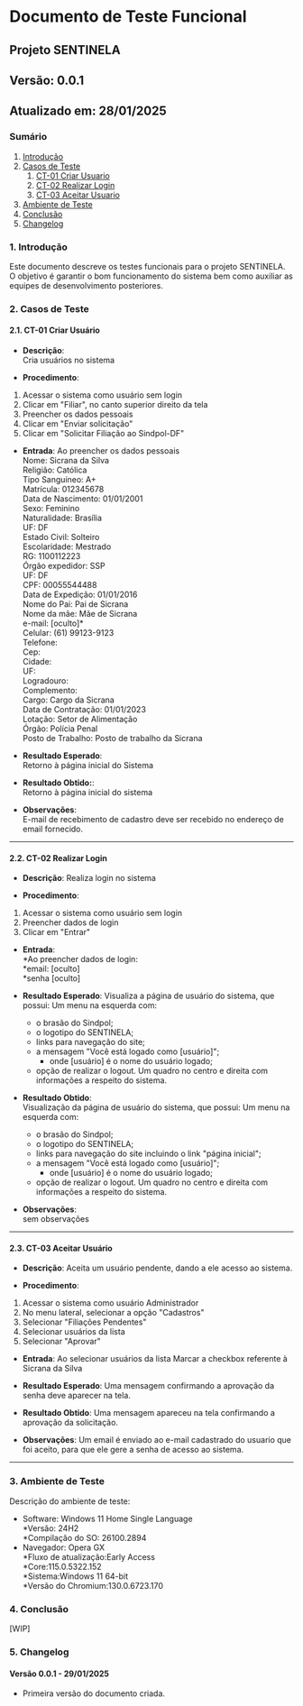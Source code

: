 # Documento de Teste Funcional

## Projeto SENTINELA
## Versão: 0.0.1
## Atualizado em: 28/01/2025

### Sumário
1. [Introdução](#1-introdução)
2. [Casos de Teste](#2-casos-de-teste)
   1. [CT-01 Criar Usuario](#21-ct-01-criar-usuario)
   2. [CT-02 Realizar Login](#22-ct-02-realizar-login)
   3. [CT-03 Aceitar Usuario](#23-ct-03-aceitar-usuario) 
3. [Ambiente de Teste](#3-ambiente-de-teste)
4. [Conclusão](#4-conclusão)
5. [Changelog](#5-changelog)

### 1. Introdução
Este documento descreve os testes funcionais para o projeto SENTINELA.  
O objetivo é garantir o bom funcionamento do sistema bem como auxiliar as equipes de desenvolvimento posteriores.

### 2. Casos de Teste

#### 2.1. CT-01 Criar Usuário  
- **Descrição**:  
Cria usuários no sistema

- **Procedimento**:   
1) Acessar o sistema como usuário sem login  
2) Clicar em "Filiar", no canto superior direito da tela  
3) Preencher os dados pessoais  
4) Clicar em "Enviar solicitação"  
5) Clicar em "Solicitar Filiação ao Sindpol-DF"  

- **Entrada**: 
Ao preencher os dados pessoais  						
	Nome: Sicrana da Silva  
	Religião: Católica  
	Tipo Sanguíneo: A+  
	Matrícula: 012345678  
	Data de Nascimento: 01/01/2001  
	Sexo: Feminino  
	Naturalidade: Brasília  
	UF: DF  
	Estado Civil: Solteiro  
	Escolaridade: Mestrado  
	RG: 1100112223  
	Órgão expedidor: SSP  
	UF: DF  
	CPF: 00055544488  
	Data de Expedição: 01/01/2016  
	Nome do Pai: Pai de Sicrana  
	Nome da mãe: Mãe de Sicrana  
	e-mail: [oculto]*  
	Celular: (61) 99123-9123  
	Telefone:  
	Cep:  
	Cidade:  
	UF:  
	Logradouro:  
	Complemento:  
	Cargo: Cargo da Sicrana  
	Data de Contratação: 01/01/2023  
	Lotação: Setor de Alimentação  
	Órgão: Polícia Penal  
	Posto de Trabalho: Posto de trabalho da Sicrana  

- **Resultado Esperado**:  
Retorno à página inicial do Sistema

- **Resultado Obtido:**:  
Retorno à página inicial do sistema

- **Observações**:  
E-mail de recebimento de cadastro deve ser recebido no endereço de email fornecido.

***

#### 2.2. CT-02 Realizar Login
- **Descrição**: 
Realiza login no sistema

- **Procedimento**:  
1) Acessar o sistema como usuário sem login  
2) Preencher dados de login  
3) Clicar em "Entrar"  

- **Entrada**:  
*Ao preencher dados de login:  
  *email: [oculto]   
  *senha [oculto]  

- **Resultado Esperado**:
Visualiza a página de usuário do sistema, que possui:
Um menu na esquerda com:
	* o brasão do Sindpol;
	* o logotipo do SENTINELA;
	* links para navegação do site;
	* a mensagem "Você está logado como [usuário]";
		- onde [usuário] é o nome do usuário logado;
	* opção de realizar o logout.
Um quadro no centro e direita com informações a respeito do sistema.

- **Resultado Obtido**:  
Visualização da página de usuário do sistema, que possui:
Um menu na esquerda com:
	* o brasão do Sindpol;
	* o logotipo do SENTINELA;
	* links para navegação do site incluindo o link "página inicial";
	* a mensagem "Você está logado como [usuário]";
		- onde [usuário] é o nome do usuário logado;
	* opção de realizar o logout.
Um quadro no centro e direita com informações a respeito do sistema.

- **Observações**:  
sem observações

***

#### 2.3. CT-03 Aceitar Usuário
- **Descrição**: 
Aceita um usuário pendente, dando a ele acesso ao sistema.

- **Procedimento**:
1) Acessar o sistema como usuário Administrador
2) No menu lateral, selecionar a opção "Cadastros"
3) Selecionar "Filiações Pendentes"
4) Selecionar usuários da lista
5) Selecionar "Aprovar"

- **Entrada**:
Ao selecionar usuários da lista
	Marcar a checkbox referente à Sicrana da Silva

- **Resultado Esperado**:
Uma mensagem confirmando a aprovação da senha deve aparecer na tela.

- **Resultado Obtido**:
Uma mensagem apareceu na tela confirmando a aprovação da solicitação.

- **Observações**:
Um email é enviado ao e-mail cadastrado do usuario que foi aceito, para que ele gere a senha de acesso ao sistema.

***

### 3. Ambiente de Teste
Descrição do ambiente de teste:  
- Software: Windows 11 Home Single Language  
  *Versão: 24H2  
  *Compilação do SO: 26100.2894  
- Navegador: Opera GX  
  *Fluxo de atualização:Early Access  	
  *Core:115.0.5322.152  
  *Sistema:Windows 11 64-bit  
  *Versão do Chromium:130.0.6723.170  

### 4. Conclusão
[WIP]

### 5. Changelog
#### Versão 0.0.1 - 29/01/2025
- Primeira versão do documento criada.
